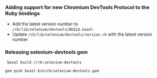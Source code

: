 ### Adding support for new Chromium DevTools Protocol to the Ruby bindings

* Add the latest version number to `/rb/lib/selenium/devtools/BUILD.bazel`
* Update `/rb/lib/selenium/devtools/version.rb` with the latest version number

### Releasing selenium-devtools gem

```shell
 bazel build //rb:selenium-devtools
```

```shell
gem push bazel-bin/rb/selenium-devtools.gem
```

